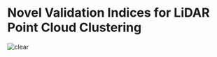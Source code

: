  # Novel Validation Indices for LiDAR Point Cloud Clustering


![clear](https://github.com/Dmitrii173173/VIPCCLustering/assets/70065740/384944ef-31b5-4411-8c8a-577e973c81ec)
